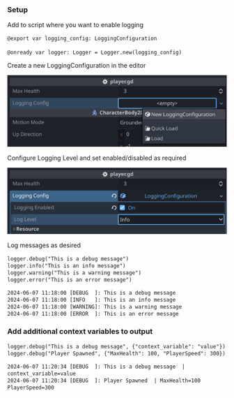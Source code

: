 ### Setup

Add to script where you want to enable logging

```gdscript
@export var logging_config: LoggingConfiguration

@onready var logger: Logger = Logger.new(logging_config)
```

Create a new LoggingConfiguration in the editor

![plot](/images/create_logging_config.png)


Configure Logging Level and set enabled/disabled as required

![plot](images/configure_logging.png)

Log messages as desired

```gdscript
logger.debug("This is a debug message")
logger.info("This is an info message")
logger.warning("This is a warning message")
logger.error("This is an error message")
```
```
2024-06-07 11:18:00 [DEBUG  ]: This is a debug message 
2024-06-07 11:18:00 [INFO   ]: This is an info message 
2024-06-07 11:18:00 [WARNING]: This is a warning message 
2024-06-07 11:18:00 [ERROR  ]: This is an error message
```

### Add additional context variables to output
```gdscript
logger.debug("This is a debug message", {"context_variable": "value"})
logger.debug("Player Spawned", {"MaxHealth": 100, "PlayerSpeed": 300})
```
```
2024-06-07 11:20:34 [DEBUG  ]: This is a debug message  | context_variable=value
2024-06-07 11:20:34 [DEBUG  ]: Player Spawned  | MaxHealth=100 PlayerSpeed=300
```